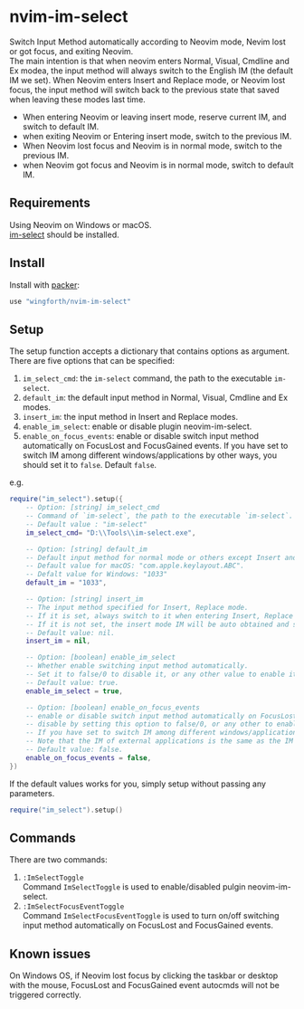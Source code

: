 # nvim-im-select

Switch Input Method automatically according to Neovim mode, Nevim lost or got focus, and exiting Neovim.  
The main intention is that when neovim enters Normal, Visual, Cmdline and Ex modea, the input method will always switch to the English IM (the default IM we set). When Neovim enters Insert and Replace mode, or Neovim lost focus, the input method will switch back to the previous state that saved when leaving these modes last time.

- When entering Neovim or leaving insert mode, reserve current IM, and switch to default IM.
- when exiting Neovim or Entering insert mode, switch to the previous IM.
- When Neovim lost focus and Neovim is in normal mode, switch to the previous IM.
- when Neovim got focus and Neovim is in normal mode, switch to default IM.

## Requirements

Using Neovim on Windows or macOS.  
[im-select](https://github.com/daipeihust/im-select) should be installed.

## Install

Install with [packer](https://github.com/wbthomason/packer.nvim):

```lua
use "wingforth/nvim-im-select"
```

## Setup

The setup function accepts a dictionary that contains options as argument.  
There are five options that can be specified:

1. `im_select_cmd`: the `im-select` command, the path to the executable `im-select`.
2. `default_im`: the default input method in Normal, Visual, Cmdline and Ex modes.
3. `insert_im`: the input method in Insert and Replace modes.
4. `enable_im_select`: enable or disable plugin neovim-im-select.
5. `enable_on_focus_events`: enable or disable switch input method automatically on FocusLost and FocusGained events. If you have set to switch IM among different windows/applications by other ways, you should set it to `false`. Default `false`.  

e.g.

```lua
require("im_select").setup({
    -- Option: [string] im_select_cmd
    -- Command of `im-select`, the path to the executable `im-select`.
    -- Default value : "im-select"
    im_select_cmd= "D:\\Tools\\im-select.exe",

    -- Option: [string] default_im
    -- Default input method for normal mode or others except Insert and Replace.
    -- Default value for macOS: "com.apple.keylayout.ABC".
    -- Defalt value for Windows: "1033"
    default_im = "1033",

    -- Option: [string] insert_im
    -- The input method specified for Insert, Replace mode. 
    -- If it is set, always switch to it when entering Insert, Replace mode.
    -- If it is not set, the insert mode IM will be auto obtained and saved IM when leaving Insert, Replace mode.
    -- Default value: nil.
    insert_im = nil,

    -- Option: [boolean] enable_im_select
    -- Whether enable switching input method automatically.
    -- Set it to false/0 to disable it, or any other value to enable it.
    -- Default value: true.
    enable_im_select = true,

    -- Option: [boolean] enable_on_focus_events
    -- enable or disable switch input method automatically on FocusLost and FocusGained events.
    -- disable by setting this option to false/0, or any other to enable.
    -- If you have set to switch IM among different windows/applications by other ways, you should set it to false. 
    -- Note that the IM of external applications is the same as the IM of Insert mode.
    -- Default value: false.
    enable_on_focus_events = false,
})
```

If the default values works for you, simply setup without passing any parameters.

```lua
require("im_select").setup()
```

## Commands

There are two commands:

1. `:ImSelectToggle`  
    Command `ImSelectToggle` is used to enable/disabled pulgin neovim-im-select.
2. `:ImSelectFocusEventToggle`  
    Command `ImSelectFocusEventToggle` is used to turn on/off switching input method automatically on FocusLost and FocusGained events.

## Known issues

On Windows OS, if Neovim lost focus by clicking the taskbar or desktop with the mouse, FocusLost and FocusGained event autocmds will not be triggered correctly.
